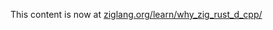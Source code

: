 This content is now at [ziglang.org/learn/why_zig_rust_d_cpp/](https://ziglang.org/learn/why_zig_rust_d_cpp/)